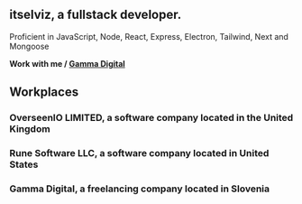 <h2>itselviz, a fullstack developer.</h2>

<p>Proficient in JavaScript, Node, React, Express, Electron, Tailwind, Next and Mongoose</h1>

**Work with me / [Gamma Digital](https://discord.gg/3fUgUAvFJj)**

## Workplaces

### OverseenIO LIMITED, a software company located in the United Kingdom
### Rune Software LLC, a software company located in United States
### Gamma Digital, a freelancing company located in Slovenia

